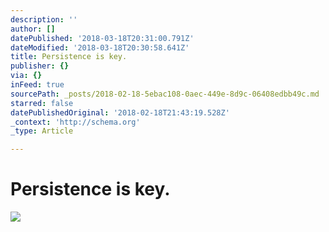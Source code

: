 ```yaml
---
description: ''
author: []
datePublished: '2018-03-18T20:31:00.791Z'
dateModified: '2018-03-18T20:30:58.641Z'
title: Persistence is key.
publisher: {}
via: {}
inFeed: true
sourcePath: _posts/2018-02-18-5ebac108-0aec-449e-8d9c-06408edbb49c.md
starred: false
datePublishedOriginal: '2018-02-18T21:43:19.528Z'
_context: 'http://schema.org'
_type: Article

---
```

# Persistence is key.
![](https://the-grid-user-content.s3-us-west-2.amazonaws.com/219ddd7e-2afa-48e8-b846-1c366f371472.jpg)